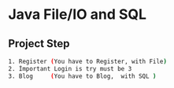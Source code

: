 # Java File/IO and SQL

## Project Step
```sh
1. Register (You have to Register, with File)
2. İmportant Login is try must be 3 
3. Blog     (You have to Blog,  with SQL )
```
